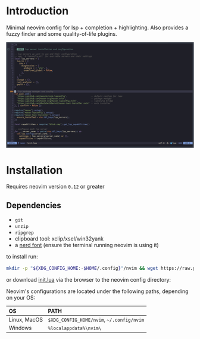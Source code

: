 # Introduction
Minimal neovim config for lsp + completion + highlighting. Also provides a fuzzy
finder and some quality-of-life plugins.

![screenshot](screenshot.png)

# Installation
Requires neovim version `0.12` or greater

## Dependencies
- `git`
- `unzip`
- `ripgrep`
- clipboard tool: xclip/xsel/win32yank
- a [nerd font](https://www.nerdfonts.com/) (ensure the terminal running neovim is using it)

to install run:
```bash
mkdir -p "${XDG_CONFIG_HOME:-$HOME/.config}"/nvim && wget https://raw.githubusercontent.com/Hashino/minimal.nvim/refs/heads/main/init.lua -O "${XDG_CONFIG_HOME:-$HOME/.config}"/nvim/init.lua && nvim
```
or download [init.lua](init.lua) via the browser to the neovim config directory:

Neovim's configurations are located under the following paths, depending on your OS:

| OS | PATH |
| :- | :--- |
| Linux, MacOS | `$XDG_CONFIG_HOME/nvim`, `~/.config/nvim` |
| Windows | `%localappdata%\nvim\` |
